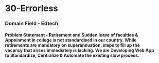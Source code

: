 # 30-Errorless
### Domain Field - **Edtech**
#### Problem Statement - Retirement and Sudden leave of faculties & Appoinment in college is not standardised in our country. While retirements are mandatory on superannuation, steps to fill up the vacancy that arises immediately is lacking. We are Developing Web App to Standardize, Centralize & Automate the existing slow process.
